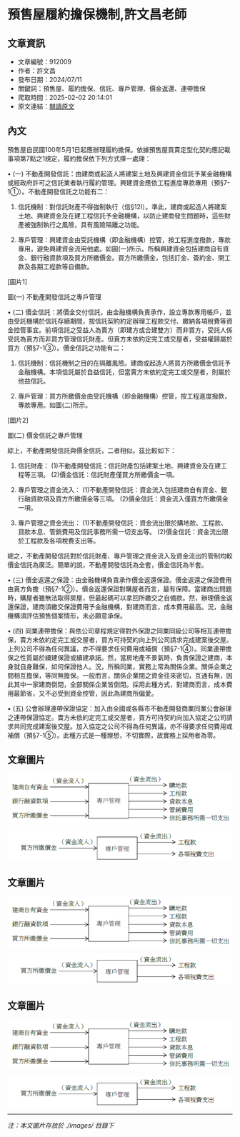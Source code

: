 # 預售屋履約擔保機制,許文昌老師

## 文章資訊
- 文章編號：912009
- 作者：許文昌
- 發布日期：2024/07/11
- 關鍵詞：預售屋、履約擔保、信託、專戶管理、價金返還、連帶擔保
- 爬取時間：2025-02-02 20:14:01
- 原文連結：[閱讀原文](https://real-estate.get.com.tw/Columns/detail.aspx?no=912009)

## 內文
預售屋自民國100年5月1日起應辦理履約擔保。依據預售屋買賣定型化契約應記載事項第7點之1規定，履約擔保依下列方式擇一處理：

• (一) 不動產開發信託：由建商或起造人將建案土地及興建資金信託予某金融機構或經政府許可之信託業者執行履約管理。興建資金應依工程進度專款專用（預§7-1①）。不動產開發信託之功能有二：

1. 信託機制：對信託財產不得強制執行（信§12I）。準此，建商或起造人將建案土地、興建資金及在建工程信託予金融機構，以防止建商發生問題時，這些財產被強制執行之風險，具有風險隔離之功能。

2. 專戶管理：興建資金由受託機構（即金融機構）控管，按工程進度撥款，專款專用，避免興建資金流用他處。如圖(一)所示。所稱興建資金包括建商自有資金、銀行融資款項及買方所繳價金。買方所繳價金，包括訂金、簽約金、開工款及各期工程款等自備款。

[圖片1]

圖(一) 不動產開發信託之專戶管理

• (二) 價金信託：將價金交付信託，由金融機構負責承作，設立專款專用帳戶，並由受託機構於信託存續期間，按信託契約約定辦理工程款交付、繳納各項稅費等資金控管事宜。前項信託之受益人為賣方（即建方或合建雙方）而非買方，受託人係受託為賣方而非買方管理信託財產。但賣方未依約定完工或交屋者，受益權歸屬於買方（預§7-1③）。價金信託之功能有二：

1. 信託機制：信託機制之目的在隔離風險。建商或起造人將買方所繳價金信託予金融機構。本項信託屬於自益信託，但當賣方未依約定完工或交屋者，則屬於他益信託。

2. 專戶管理：買方所繳價金由受託機構（即金融機構）控管，按工程進度撥款，專款專用。如圖(二)所示。

[圖片2]

圖(二) 價金信託之專戶管理

綜上，不動產開發信託與價金信託，二者相似。茲比較如下：

1. 信託財產： (1)不動產開發信託：信託財產包括建案土地、興建資金及在建工程等三項。 (2)價金信託：信託財產僅買方所繳價金一項。

2. 專戶管理之資金流入： (1)不動產開發信託：資金流入包括建商自有資金、銀行融資款項及買方所繳價金等三項。 (2)價金信託：資金流入僅買方所繳價金一項。

3. 專戶管理之資金流出： (1)不動產開發信託：資金流出限於購地款、工程款、貸款本息、管銷費用及信託事務所需一切支出等。 (2)價金信託：資金流出限於工程款及各項稅費支出等。

總之，不動產開發信託對於信託財產、專戶管理之資金流入及資金流出的管制均較價金信託為廣泛。簡單的說，不動產開發信託為全套，價金信託為半套。

• (三) 價金返還之保證：由金融機構負責承作價金返還保證。價金返還之保證費用由賣方負擔（預§7-1②）。價金返還保證對購屋者而言，最有保障。當建商出問題時，購屋者雖無法取得房屋，但最起碼可以拿回所繳交之自備款。然，辦理價金返還保證，建商須繳交保證費用予金融機構，對建商而言，成本費用最高。況，金融機構須評估預售個案情形，未必願意承保。

• (四) 同業連帶擔保：與依公司章程規定得對外保證之同業同級公司等相互連帶擔保，賣方未依約定完工或交屋者，買方可持契約向上列公司請求完成建案後交屋。上列公司不得為任何異議，亦不得要求任何費用或補償（預§7-1④）。同業連帶擔保之性質屬於續建保證或續建承諾。然，當房地產不景氣時，負責保證之建商，本身就自身難保，如何保證他人。況，所稱同業，實務上常為關係企業。關係企業之間相互擔保，等同無擔保。一般而言，關係企業間之資金往來密切，互通有無，因此其中一家建商倒閉，全部關係企業皆倒閉。採用此種方式，對建商而言，成本費用最節省，又不必受到資金控管，因此為建商所偏愛。

• (五) 公會辦理連帶保證協定：加入由全國或各縣市不動產開發商業同業公會辦理之連帶保證協定。賣方未依約定完工或交屋者，買方可持契約向加入協定之公司請求共同完成建案後交屋。加入協定之公司不得為任何異議，亦不得要求任何費用或補償（預§7-1⑤）。此種方式是一種理想，不切實際，故實務上採用者為零。

## 文章圖片

![圖片1](./images/912009_de3ffcb3.png)

![圖片2](./images/912009_75322e49.png)

## 文章圖片

![圖片1](./images/912009_de3ffcb3.png)

![圖片2](./images/912009_75322e49.png)

## 文章圖片

![圖片1](./images/912009_de3ffcb3.png)

![圖片2](./images/912009_75322e49.png)


---
*注：本文圖片存放於 ./images/ 目錄下*
